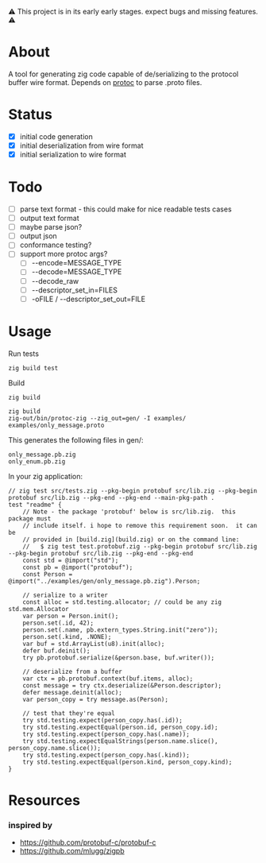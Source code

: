 :warning: This project is in its early early stages. expect bugs and missing features. :warning:

# About
A tool for generating zig code capable of de/serializing to the protocol buffer wire format.  Depends on [protoc](https://developers.google.com/protocol-buffers/docs/downloads) to parse .proto files.  

# Status
- [x] initial code generation
- [x] initial deserialization from wire format
- [x] initial serialization to wire format

# Todo
- [ ] parse text format - this could make for nice readable tests cases
- [ ] output text format
- [ ] maybe parse json?
- [ ] output json
- [ ] conformance testing?
- [ ] support more protoc args?
  - [ ] --encode=MESSAGE_TYPE
  - [ ] --decode=MESSAGE_TYPE
  - [ ] --decode_raw
  - [ ] --descriptor_set_in=FILES
  - [ ] -oFILE / --descriptor_set_out=FILE

# Usage
Run tests
```console
zig build test
```

Build
```console
zig build
```

```console
zig build
zig-out/bin/protoc-zig --zig_out=gen/ -I examples/ examples/only_message.proto
```

This generates the following files in gen/:
```
only_message.pb.zig
only_enum.pb.zig
```

In your zig application:
```zig
// zig test src/tests.zig --pkg-begin protobuf src/lib.zig --pkg-begin protobuf src/lib.zig --pkg-end --pkg-end --main-pkg-path .
test "readme" {
    // Note - the package 'protobuf' below is src/lib.zig.  this package must
    // include itself. i hope to remove this requirement soon.  it can be
    // provided in [build.zig](build.zig) or on the command line:
    //   $ zig test test.protobuf.zig --pkg-begin protobuf src/lib.zig --pkg-begin protobuf src/lib.zig --pkg-end --pkg-end
    const std = @import("std");
    const pb = @import("protobuf");
    const Person = @import("../examples/gen/only_message.pb.zig").Person;

    // serialize to a writer
    const alloc = std.testing.allocator; // could be any zig std.mem.Allocator
    var person = Person.init();
    person.set(.id, 42);
    person.set(.name, pb.extern_types.String.init("zero"));
    person.set(.kind, .NONE);
    var buf = std.ArrayList(u8).init(alloc);
    defer buf.deinit();
    try pb.protobuf.serialize(&person.base, buf.writer());

    // deserialize from a buffer
    var ctx = pb.protobuf.context(buf.items, alloc);
    const message = try ctx.deserialize(&Person.descriptor);
    defer message.deinit(alloc);
    var person_copy = try message.as(Person);

    // test that they're equal
    try std.testing.expect(person_copy.has(.id));
    try std.testing.expectEqual(person.id, person_copy.id);
    try std.testing.expect(person_copy.has(.name));
    try std.testing.expectEqualStrings(person.name.slice(), person_copy.name.slice());
    try std.testing.expect(person_copy.has(.kind));
    try std.testing.expectEqual(person.kind, person_copy.kind);
}

```

# Resources
### inspired by
* https://github.com/protobuf-c/protobuf-c
* https://github.com/mlugg/zigpb